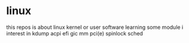 # linux
this repos is about linux kernel or user software learning
some module i interest in
kdump
acpi
efi
gic
mm
pci(e)
spinlock
sched

